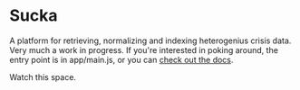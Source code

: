 Sucka
=======

A platform for retrieving, normalizing and indexing heterogenius crisis data. Very much a work in progress. If you're interested in poking around, the entry point is in app/main.js, or you can [check out the docs](http://ushahidi.github.io/sucka-docs/).

Watch this space.